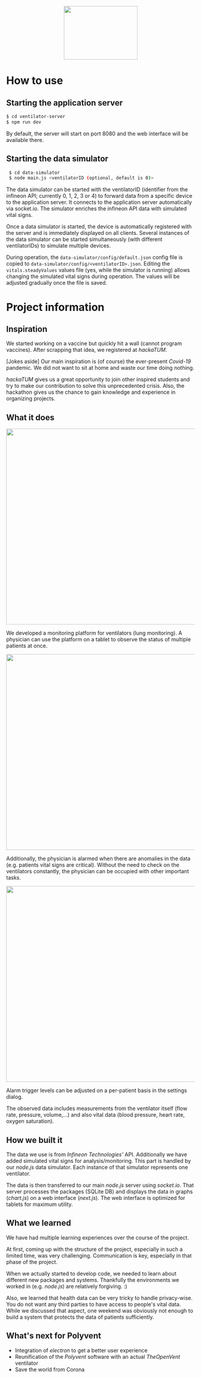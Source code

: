 <p align="center">
  <img width="197" height="143" src="https://challengepost-s3-challengepost.netdna-ssl.com/photos/production/software_photos/001/036/850/datas/gallery.jpg">
</p>

# How to use

## Starting the application server

```bash
$ cd ventilator-server
$ npm run dev
```

By default, the server will start on port 8080 and the web interface will be available there.

## Starting the data simulator

```bash
 $ cd data-simulator
 $ node main.js <ventilatorID (optional, default is 0)>
```

The data simulator can be started with the ventilatorID (identifier from the infineon API; currently 0, 1, 2, 3 or 4) to forward data from a specific device to the application server. It connects to the application server automatically via socket.io. The simulator enriches the infineon API data with simulated vital signs.

Once a data simulator is started, the device is automatically registered with the server and is immediately displayed on all clients. Several instances of the data simulator can be started simultaneously (with different ventilatorIDs) to simulate multiple devices.

During operation, the `data-simulator/config/default.json` config file is copied to `data-simulator/config/<ventilatorID>.json`. Editing the `vitals.steadyValues` values file (yes, while the simulator is running) allows changing the simulated vital signs during operation. The values will be adjusted gradually once the file is saved.

# Project information

## Inspiration

We started working on a vaccine but quickly hit a wall (cannot program vaccines). After scrapping that idea, we registered at _hackaTUM_.

[Jokes aside]
Our main inspiration is (of course) the ever-present _Covid-19_ pandemic. We did not want to sit at home and waste our time doing nothing. 

_hackaTUM_ gives us a great opportunity to join other inspired students and try to make our contribution to solve this unprecedented crisis. Also, the hackathon gives us the chance to gain knowledge and experience in organizing projects.

## What it does

<p align="center">
  <img width="1024" height="523" src="https://challengepost-s3-challengepost.netdna-ssl.com/photos/production/software_photos/001/036/863/datas/original.gif">
</p>

We developed a monitoring platform for ventilators (lung monitoring). A physician can use the platform on a tablet to observe the status of multiple patients at once.

<p align="center">
  <img width="1024" height="523" src="https://challengepost-s3-challengepost.netdna-ssl.com/photos/production/software_photos/001/036/865/datas/original.gif">
</p>

Additionally, the physician is alarmed when there are anomalies in the data (e.g. patients vital signs are critical). Without the need to check on the ventilators constantly, the physician can be occupied with other important tasks.

<p align="center">
  <img width="1024" height="523" src="https://challengepost-s3-challengepost.netdna-ssl.com/photos/production/software_photos/001/036/864/datas/original.gif">
</p>

Alarm trigger levels can be adjusted on a per-patient basis in the settings dialog.

The observed data includes measurements from the ventilator itself (flow rate, pressure, volume,...) and also vital data (blood pressure, heart rate, oxygen saturation).

## How we built it

The data we use is from _Infineon Technologies'_ API. Additionally we have added simulated vital signs for analysis/monitoring. This part is handled by our _node.js_ data simulator. Each instance of that simulator represents one ventilator.

The data is then transferred to our main _node.js_ server using _socket.io_. That server processes the packages (SQLite DB) and displays the data in graphs (_chart.js_) on a web interface (_next.js_). The web interface is optimized for tablets for maximum utility.

## What we learned

We have had multiple learning experiences over the course of the project.

At first, coming up with the structure of the project, especially in such a limited time, was very challenging. Communication is key, especially in that phase of the project.

When we actually started to develop code, we needed to learn about different new packages and systems. Thankfully the environments we worked in (e.g. _node.js_) are relatively forgiving. :)

Also, we learned that health data can be very tricky to handle privacy-wise. You do not want any third parties to have access to people's vital data. While we discussed that aspect, one weekend was obviously not enough to build a system that protects the data of patients sufficiently.

## What's next for Polyvent

- Integration of _electron_ to get a better user experience
- Reunification of the _Polyvent_ software with an actual _TheOpenVent_ ventilator
- Save the world from Corona
